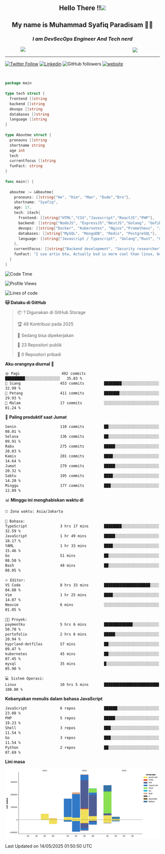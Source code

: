 <h2 align="center">

Hello There !!<img src="https://media.giphy.com/media/12oufCB0MyZ1Go/giphy.gif" width="50"></h2>

<h2 align="center">My name is Muhammad Syafiq Paradisam 👋👋</h2>

<h3 align="center"><em>I am DevSecOps Engineer And Tech nerd
</em></h3>

<img align="left" style="margin-left: 50px" src="https://static.zerochan.net/Alina.Clover.1024.4345060.webp" width="315"/>

<img align="center" style="margin-left: 50px" src="https://i.pinimg.com/736x/69/82/aa/6982aafd816ea48f48d0639c7797915c.jpg" width=250/>

<hr/>

[![Twitter Follow](https://img.shields.io/twitter/follow/misteranmol?label=Follow)](https://x.com/FikkzOutfit)
[![Linkedin](https://img.shields.io/badge/-syafiq-blue?style=square&logo=Linkedin&logoColor=white&link=https://www.linkedin.com/in/syafiq-paradisam/)](https://id.linkedin.com/in/syafiq-paradisam-b72749258)
![GitHub followers](https://img.shields.io/github/followers/syafiqparadisam?label=Follower&style=social)
[![website](https://img.shields.io/badge/Website-46a2f1.svg?&style=flat-square&logo=Google-Chrome&logoColor=white&link=https://anmolsingh.me/)](https://syafiq-paradisam.my.id)

<br/>

```go
package main

type tech struct {
  frontend []string
  backend []string
  devops []string
  databases []string
  language []string
}

type Aboutme struct {
  pronouns []string
  shortname string
  age int
  tech
  currentfocus []string
  funFact: string
}

func main() {

  aboutme := &Aboutme{
    pronouns: []string{"He", "Him", "Man", "Dude","Bro"},
    shortname: "Syafiq",
    age: 17,
    tech: &tech{
      frontend: []string{"HTML","CSS","Javascript","ReactJS","PHP"},
      backend: []string{"NodeJS", "ExpressJS","NestJS","Golang", "Gofiber", "Actixweb", "PHP", "Laravel", "Flask"},
      devops: []string{"Docker", "Kubernetes", "Nginx","Prometheus", "Jaeger", "Grafana", "Linux", "CI / CD"},
      databases: []string{"MySQL", "MongoDB", "Redis", "PostgreSQL"},
      language: []string{"Javascript / Typescript", "Golang","Rust", "C", "PHP","C++"}
    },
    currentFocus: []string{"Backend development", "Security researcher", "Blue team security","DevSecOps engineer"},
    funFact: "I use artix btw, Actually bsd is more cool than linux, but i can't use it because software issue, I am weaboo but not too much"
  }
}

```

<!--START_SECTION:waka-->
![Code Time](http://img.shields.io/badge/Code%20Time-314%20hrs%2030%20mins-blue)

![Profile Views](http://img.shields.io/badge/Profil%20dilihat-0-blue)

![Lines of code](https://img.shields.io/badge/Sejak%20Hello%20World%20aku%20telah%20menulis-1.3%20million%20baris%20kode-blue)

**🐱 Dataku di GitHub** 

> 📦 ? Digunakan di GitHub Storage 
 > 
> 🏆 48 Kontribusi pada 2025
 > 
> 💼 Sedang bisa dipekerjakan
 > 
> 📜 23 Repositori publik 
 > 
> 🔑 0 Repositori pribadi 
 > 
**Aku orangnya diurnal 🐤** 

```text
🌞 Pagi                   492 commits         █████████░░░░░░░░░░░░░░░░   35.83 % 
🌆 Siang                  453 commits         ████████░░░░░░░░░░░░░░░░░   32.99 % 
🌃 Petang                 411 commits         ███████░░░░░░░░░░░░░░░░░░   29.93 % 
🌙 Malam                  17 commits          ░░░░░░░░░░░░░░░░░░░░░░░░░   01.24 % 
```
📅 **Paling produktif saat Jumat** 

```text
Senin                    110 commits         ██░░░░░░░░░░░░░░░░░░░░░░░   08.01 % 
Selasa                   136 commits         ██░░░░░░░░░░░░░░░░░░░░░░░   09.91 % 
Rabu                     275 commits         █████░░░░░░░░░░░░░░░░░░░░   20.03 % 
Kamis                    201 commits         ████░░░░░░░░░░░░░░░░░░░░░   14.64 % 
Jumat                    279 commits         █████░░░░░░░░░░░░░░░░░░░░   20.32 % 
Sabtu                    195 commits         ████░░░░░░░░░░░░░░░░░░░░░   14.20 % 
Minggu                   177 commits         ███░░░░░░░░░░░░░░░░░░░░░░   12.89 % 
```


📊 **Minggu ini menghabiskan waktu di** 

```text
🕑︎ Zona waktu: Asia/Jakarta

💬 Bahasa: 
TypeScript               3 hrs 17 mins       ████████░░░░░░░░░░░░░░░░░   32.59 % 
JavaScript               1 hr 49 mins        █████░░░░░░░░░░░░░░░░░░░░   18.17 % 
YAML                     1 hr 33 mins        ████░░░░░░░░░░░░░░░░░░░░░   15.46 % 
Go                       51 mins             ██░░░░░░░░░░░░░░░░░░░░░░░   08.50 % 
Bash                     48 mins             ██░░░░░░░░░░░░░░░░░░░░░░░   08.05 % 

🔥 Editor: 
VS Code                  8 hrs 33 mins       █████████████████████░░░░   84.88 % 
Vim                      1 hr 25 mins        ████░░░░░░░░░░░░░░░░░░░░░   14.07 % 
Neovim                   6 mins              ░░░░░░░░░░░░░░░░░░░░░░░░░   01.05 % 

🐱‍💻 Proyek: 
paymentku                5 hrs 6 mins        █████████████░░░░░░░░░░░░   50.70 % 
portofolio               2 hrs 6 mins        █████░░░░░░░░░░░░░░░░░░░░   20.94 % 
hyprland-dotfiles        57 mins             ██░░░░░░░░░░░░░░░░░░░░░░░   09.47 % 
kubernetes               45 mins             ██░░░░░░░░░░░░░░░░░░░░░░░   07.45 % 
mysql                    35 mins             █░░░░░░░░░░░░░░░░░░░░░░░░   05.90 % 

💻 Sistem Operasi: 
Linux                    10 hrs 5 mins       █████████████████████████   100.00 % 
```

**Kebanyakan menulis dalam bahasa JavaScript** 

```text
JavaScript               6 repos             ██████░░░░░░░░░░░░░░░░░░░   23.08 % 
PHP                      5 repos             █████░░░░░░░░░░░░░░░░░░░░   19.23 % 
Shell                    3 repos             ███░░░░░░░░░░░░░░░░░░░░░░   11.54 % 
Go                       3 repos             ███░░░░░░░░░░░░░░░░░░░░░░   11.54 % 
Python                   2 repos             ██░░░░░░░░░░░░░░░░░░░░░░░   07.69 % 
```



**Lini masa**

![Lines of Code chart](https://raw.githubusercontent.com/syafiqparadisam/syafiqparadisam/master/assets/bar_graph.png)


 Last Updated on 14/05/2025 01:50:50 UTC
<!--END_SECTION:waka-->

